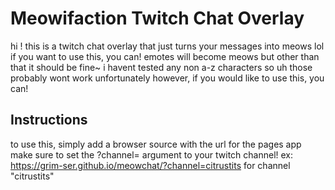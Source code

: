 # Meowifaction Twitch Chat Overlay
hi ! this is a twitch chat overlay that just turns your messages into meows lol
if you want to use this, you can! emotes will become meows but other than that it should be fine~
i havent tested any non a-z characters so uh those probably wont work unfortunately
however, if you would like to use this, you can!

## Instructions
to use this, simply add a browser source with the url for the pages app
make sure to set the ?channel= argument to your twitch channel!
ex: https://grim-ser.github.io/meowchat/?channel=citrustits for channel "citrustits"
